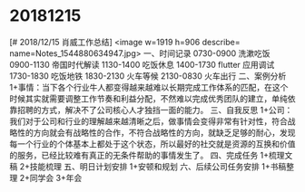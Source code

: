 # 20181215

[# 2018/12/15 肖威工作总结]
<image w=1919 h=906 describe= name=Notes_1544880634947.jpg>
一、时间记录
0730-0900 洗漱吃饭
0900-1130 帝国时代解读
1130-1400 吃饭休息
1400-1730 flutter 应用调试
1730-1830 吃饭地铁
1830-2130 火车等候
2130-0830 火车出行
二、案例分析
1+事情：当下各个行业牛人都变得越来越难以长期完成工作体系的匹配，在这个时候其实就需要调整工作节奏和利益分配，不然难以完成优秀团队的建立，单纯依靠招聘的方式，解决不了公司核心人才独挡一面的能力。
三、自我反思
1+公司：我们对于公司和行业的理解越来越清晰之后，做事情会变得非常有针对性，符合战略性的方向就会有战略性的合作，不符合战略性的方向，就缺乏足够的耐心，发现每一个行业的个体基本上都处于这个状态，所以最好的社交就是资源的互换和价值的服务，已经比较难有真正的无条件帮助的事情发生了。
四、完成任务
1+梳理文稿
2+技能梳理
五、明日计划安排
1+安顿和规划
六、后续公司任务安排
1+书稿整理 2+同学会 3+年会
